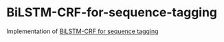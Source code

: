 # BiLSTM-CRF-for-sequence-tagging
Implementation of [BiLSTM-CRF for sequence tagging](https://arxiv.org/pdf/1508.01991.pdf)
